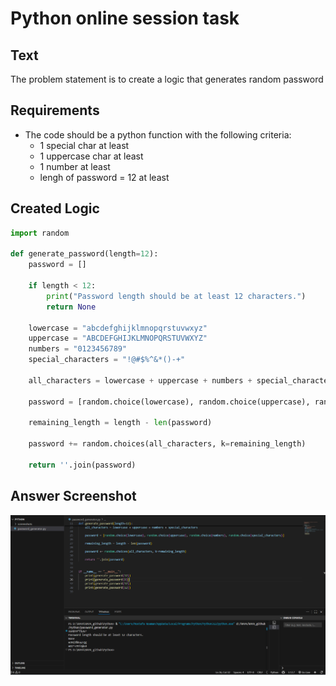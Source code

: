 # Python online session task

## Text

The problem statement is to create a logic that generates random password

## Requirements

- The code should be a python function with the following criteria:
  - 1 special char at least
  - 1 uppercase char at least
  - 1 number at least
  - lengh of password = 12 at least

## Created Logic

```python
import random

def generate_password(length=12):
    password = []

    if length < 12:
        print("Password length should be at least 12 characters.")
        return None

    lowercase = "abcdefghijklmnopqrstuvwxyz"
    uppercase = "ABCDEFGHIJKLMNOPQRSTUVWXYZ"
    numbers = "0123456789"
    special_characters = "!@#$%^&*()-+"

    all_characters = lowercase + uppercase + numbers + special_characters

    password = [random.choice(lowercase), random.choice(uppercase), random.choice(numbers), random.choice(special_characters)]

    remaining_length = length - len(password)

    password += random.choices(all_characters, k=remaining_length)

    return ''.join(password)
```

## Answer Screenshot

![Python Code Answer Screenshot](screenshots/python_password_generator.png)
